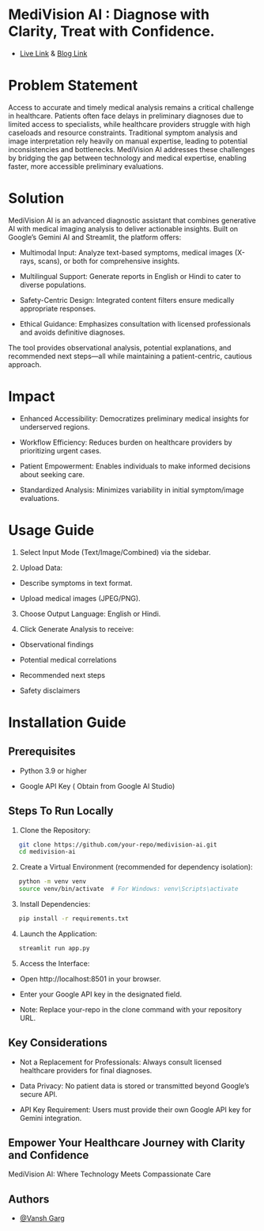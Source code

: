 
# MediVision AI : Diagnose with Clarity, Treat with Confidence.

- [Live Link](https://medivision-ai.streamlit.app/)  & [Blog Link](https://vanshgarg.framer.website/works/medivision-ai)

# Problem Statement

Access to accurate and timely medical analysis remains a critical challenge in healthcare. Patients often face delays in preliminary diagnoses due to limited access to specialists, while healthcare providers struggle with high caseloads and resource constraints. Traditional symptom analysis and image interpretation rely heavily on manual expertise, leading to potential inconsistencies and bottlenecks. MediVision AI addresses these challenges by bridging the gap between technology and medical expertise, enabling faster, more accessible preliminary evaluations.

# Solution

MediVision AI is an advanced diagnostic assistant that combines generative AI with medical imaging analysis to deliver actionable insights. Built on Google’s Gemini AI and Streamlit, the platform offers:

- Multimodal Input: Analyze text-based symptoms, medical images (X-rays, scans), or both for comprehensive insights.

- Multilingual Support: Generate reports in English or Hindi to cater to diverse populations.

- Safety-Centric Design: Integrated content filters ensure medically appropriate responses.

- Ethical Guidance: Emphasizes consultation with licensed professionals and avoids definitive diagnoses.

The tool provides observational analysis, potential explanations, and recommended next steps—all while maintaining a patient-centric, cautious approach.

# Impact

- Enhanced Accessibility: Democratizes preliminary medical insights for underserved regions.

- Workflow Efficiency: Reduces burden on healthcare providers by prioritizing urgent cases.

- Patient Empowerment: Enables individuals to make informed decisions about seeking care.

- Standardized Analysis: Minimizes variability in initial symptom/image evaluations.
# Usage Guide
1. Select Input Mode (Text/Image/Combined) via the sidebar.

2. Upload Data:

- Describe symptoms in text format.

- Upload medical images (JPEG/PNG).

3. Choose Output Language: English or Hindi.

4. Click Generate Analysis to receive:

- Observational findings

- Potential medical correlations

- Recommended next steps

- Safety disclaimers
# Installation Guide
## Prerequisites

- Python 3.9 or higher

- Google API Key ( Obtain from Google AI Studio)

## Steps To Run Locally

1. Clone the Repository:

```bash
   git clone https://github.com/your-repo/medivision-ai.git  
   cd medivision-ai    
```
2. Create a Virtual Environment (recommended for dependency isolation):
```bash
   python -m venv venv  
   source venv/bin/activate  # For Windows: venv\Scripts\activate  
```
3. Install Dependencies:
```bash
   pip install -r requirements.txt  
```
4.  Launch the Application:

```bash
   streamlit run app.py  
```


5. Access the Interface:

- Open http://localhost:8501 in your browser.

- Enter your Google API key in the designated field.

- Note: Replace your-repo in the clone command with your repository URL.


## Key Considerations
- Not a Replacement for Professionals: Always consult licensed healthcare providers for final diagnoses.

- Data Privacy: No patient data is stored or transmitted beyond Google’s secure API.

- API Key Requirement: Users must provide their own Google API key for Gemini integration.

## Empower Your Healthcare Journey with Clarity and Confidence
MediVision AI: Where Technology Meets Compassionate Care 

## Authors

- [@Vansh Garg](https://github.com/vanshgarg-1)

